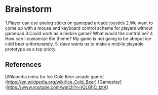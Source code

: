 # Brainstorm
1.Player can use analog sticks on gamepad arcade joystick
2.We want to come up with a mouse and keyboard control scheme for players without gamepad
3.Could work as a mobile game? What would the control be?
4 How can I customize the theme? My game is not going to be aboput ice cold beer unfortunately.
5. dave wants us to make a mobile playable prototype as a top prioty
## References
[Wikipedia entry for Ice Cold Beer arcade game] (https://en.wikipedia.org/wiki/Ice_Cold_Beer)
[Gameplay] (https://www.youtube.com/watch?v=tQLGhC_lztA)
